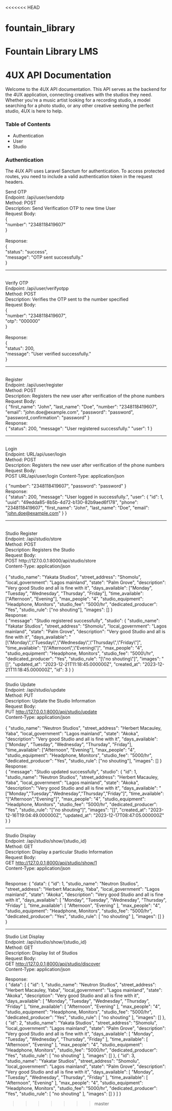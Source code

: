 <<<<<<< HEAD
# fountain_library
Fountain Library LMS
=======
<h1> 4UX API Documentation </h1>
<p> Welcome to the 4UX API documentation. This API serves as the backend for the 4UX application, connecting creatives with the studios they need. Whether you're a music artist looking for a recording studio, a model searching for a photo studio, or any other creative seeking the perfect studio, 4UX is here to help. </p>


<h3>Table of Contents </h3>
<ul>
<li>Authentication</li>
<li>User</li>
<li>Studio</li>
</ul>

<h3> Authentication </h3>
<p>The 4UX API uses Laravel Sanctum for authentication. To access protected routes, you need to include a valid authentication token in the request headers.</p>

Send OTP<br/>
Endpoint: /api/user/sendotp<br/>
Method: POST<br/>
Description: Send Verification OTP to new time User<br/>
Request Body: <br/>
{<br/>
    "number": "2348118419607"<br/>
}<br/>
<br/>
Response: <br/>
{<br/>
  "status": "success",<br/>
  "message": "OTP sent successfully."<br/>
}<br/>
<hr>
<br/>
Verify OTP<br/>
Endpoint: /api/user/verifyotpp<br/>
Method: POST<br/>
Description: Verifies the OTP sent to the number specified<br/>
Request Body: <br/>
{<br/>
    "number": "2348118419607",<br/>
    "otp": "000000"<br/>
}<br/>
<br/>
Response: <br/>
{<br/>
  "status": 200,<br/>
  "message": "User verified successfully."<br/>
}<br/>
<hr>
<br/>
Register<br/>
Endpoint: /api/user/register<br/>
Method: POST<br/>
Description: Registers the new user after verification of the phone numbers
Request Body: <br/>
{
    "first_name": "John",
    "last_name": "Doe",
    "number": "2348118419607",
    "email": "john.doe@example.com",
    "password": "password",
    "password_confirmation": "password"
}
<br/>
Response: <br/>
{
  "status": 200,
  "message": "User registered successfully."
  "user": 1
}
<hr>
<br/>
Login<br/>
Endpoint: URL/api/user/login<br/>
Method: POST<br/>
Description: Registers the new user after verification of the phone numbers<br/>
Request Body: <br/>
POST URL/api/user/login
Content-Type: application/json<br/>

{
    "number": "2348118419607",
    "password": "password"
}
<br/>
Response: <br/>
{
  "status": 200,
  "message": "User logged in successfully.",
  "user": {
    "id": 1,
    "uuid": "49edda85-8b5b-4d72-b130-82b9aed6f178",
    "phone": "2348118419607",
    "first_name": "John",
    "last_name": "Doe",
    "email": "john.doe@example.com"
  }
}

<hr>
<br/>
Studio Register<br/>
Endpoint: /api/studio/store<br/>
Method: POST<br/>
Description: Registers the Studio<br/>
Request Body: <br/>
POST http://127.0.0.1:8000/api/studio/store<br/>
Content-Type: application/json<br/>
<br/>
{
    "studio_name": "Yakata Studios",
    "street_address": "Shomolu",
    "local_government": "Lagos mainland",
    "state": "Palm Grove",
    "description": "Very good Studio and all is fine with it",
    "days_available": ["Monday", "Tuesday", "Wednesday", "Thursday", "Friday"],
    "time_available": ["Afternoon", "Evening"],
    "max_people": "4",
    "studio_equipment": "Headphone, Monitors",
    "studio_fee": "5000/hr",
    "dedicated_producer": "Yes",
    "studio_rule": ["no shouting"],
    "images": []
}
<br/>
Response: <br/>
{
  "message": "Studio registered successfully",
  "studio": {
    "studio_name": "Yakatar Studios",
    "street_address": "Shomolu",
    "local_government": "Lagos mainland",
    "state": "Palm Grove",
    "description": "Very good Studio and all is fine with it",
    "days_available": "[\"Monday\",\"Tuesday\",\"Wednesday\",\"Thursday\",\"Friday\"]",
    "time_available": "[\"Afternoon\",\"Evening\"]",
    "max_people": "4",
    "studio_equipment": "Headphone, Monitors",
    "studio_fee": "5000\/hr",
    "dedicated_producer": "Yes",
    "studio_rule": "[\"no shouting\"]",
    "images": "[]",
    "updated_at": "2023-12-21T11:18:45.000000Z",
    "created_at": "2023-12-21T11:18:45.000000Z",
    "id": 3
  }
}
<br/>
<hr>

Studio Update<br/>
Endpoint: /api/studio/update<br/>
Method: PUT<br/>
Description: Update the Studio Information<br/>
Request Body: <br/>
PUT http://127.0.0.1:8000/api/studio/update<br/>
Content-Type: application/json<br/>
<br/>
{
    "studio_name": "Neutron Studios",
    "street_address": "Herbert Macauley, Yaba",
    "local_government": "Lagos mainland",
    "state": "Akoka",
    "description": "Very good Studio and all is fine with it",
    "days_available": ["Monday", "Tuesday", "Wednesday", "Thursday", "Friday"],
    "time_available": ["Afternoon", "Evening"],
    "max_people": "4",
    "studio_equipment": "Headphone, Monitors",
    "studio_fee": "5000/hr",
    "dedicated_producer": "Yes",
    "studio_rule": ["no shouting"],
    "images": []
}
<br/>
Response: <br/>
{
  "message": "Studio updated successfully",
  "studio": {
    "id": 1,
    "studio_name": "Neutron Studios",
    "street_address": "Herbert Macauley, Yaba",
    "local_government": "Lagos mainland",
    "state": "Akoka",
    "description": "Very good Studio and all is fine with it",
    "days_available": "[\"Monday\",\"Tuesday\",\"Wednesday\",\"Thursday\",\"Friday\"]",
    "time_available": "[\"Afternoon\",\"Evening\"]",
    "max_people": "4",
    "studio_equipment": "Headphone, Monitors",
    "studio_fee": "5000\/hr",
    "dedicated_producer": "Yes",
    "studio_rule": "[\"no shouting\"]",
    "images": "[]",
    "created_at": "2023-12-16T19:04:49.000000Z",
    "updated_at": "2023-12-17T08:47:05.000000Z"
  }
}

<hr>

Studio Display<br/>
Endpoint: /api/studio/show/{studio_id}<br/>
Method: GET<br/>
Description: Display a particular Studio Information<br/>
Request Body: <br/>
GET http://127.0.0.1:8000/api/studio/show/1<br/>
Content-Type: application/json<br/>
<br/>

Response: 
{
  "data": {
    "id": 1,
    "studio_name": "Neutron Studios",
    "street_address": "Herbert Macauley, Yaba",
    "local_government": "Lagos mainland",
    "state": "Akoka",
    "description": "Very good Studio and all is fine with it",
    "days_available": [
      "Monday",
      "Tuesday",
      "Wednesday",
      "Thursday",
      "Friday"
    ],
    "time_available": [
      "Afternoon",
      "Evening"
    ],
    "max_people": "4",
    "studio_equipment": "Headphone, Monitors",
    "studio_fee": "5000\/hr",
    "dedicated_producer": "Yes",
    "studio_rule": [
      "no shouting"
    ],
    "images": []
  }
}

<hr>

Studio List Display<br/>
Endpoint: /api/studio/show/{studio_id}<br/>
Method: GET<br/>
Description: Display list of Studios<br/>
Request Body: <br/>
GET http://127.0.0.1:8000/api/studio/discover<br/>
Content-Type: application/json<br/>


Response: <br/>
{
  "data": [
    {
      "id": 1,
      "studio_name": "Neutron Studios",
      "street_address": "Herbert Macauley, Yaba",
      "local_government": "Lagos mainland",
      "state": "Akoka",
      "description": "Very good Studio and all is fine with it",
      "days_available": [
        "Monday",
        "Tuesday",
        "Wednesday",
        "Thursday",
        "Friday"
      ],
      "time_available": [
        "Afternoon",
        "Evening"
      ],
      "max_people": "4",
      "studio_equipment": "Headphone, Monitors",
      "studio_fee": "5000\/hr",
      "dedicated_producer": "Yes",
      "studio_rule": [
        "no shouting"
      ],
      "images": []
    },
    {
      "id": 2,
      "studio_name": "Yakata Studios",
      "street_address": "Shomolu",
      "local_government": "Lagos mainland",
      "state": "Palm Grove",
      "description": "Very good Studio and all is fine with it",
      "days_available": [
        "Monday",
        "Tuesday",
        "Wednesday",
        "Thursday",
        "Friday"
      ],
      "time_available": [
        "Afternoon",
        "Evening"
      ],
      "max_people": "4",
      "studio_equipment": "Headphone, Monitors",
      "studio_fee": "5000\/hr",
      "dedicated_producer": "Yes",
      "studio_rule": [
        "no shouting"
      ],
      "images": []
    },
    {
      "id": 3,
      "studio_name": "Yakatar Studios",
      "street_address": "Shomolu",
      "local_government": "Lagos mainland",
      "state": "Palm Grove",
      "description": "Very good Studio and all is fine with it",
      "days_available": [
        "Monday",
        "Tuesday",
        "Wednesday",
        "Thursday",
        "Friday"
      ],
      "time_available": [
        "Afternoon",
        "Evening"
      ],
      "max_people": "4",
      "studio_equipment": "Headphone, Monitors",
      "studio_fee": "5000\/hr",
      "dedicated_producer": "Yes",
      "studio_rule": [
        "no shouting"
      ],
      "images": []
    }
  ]
}
>>>>>>> master
